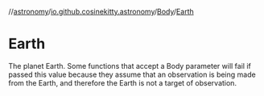 //[astronomy](../../../../index.md)/[io.github.cosinekitty.astronomy](../../index.md)/[Body](../index.md)/[Earth](index.md)

# Earth

The planet Earth. Some functions that accept a Body parameter will fail if passed this value because they assume that an observation is being made from the Earth, and therefore the Earth is not a target of observation.

